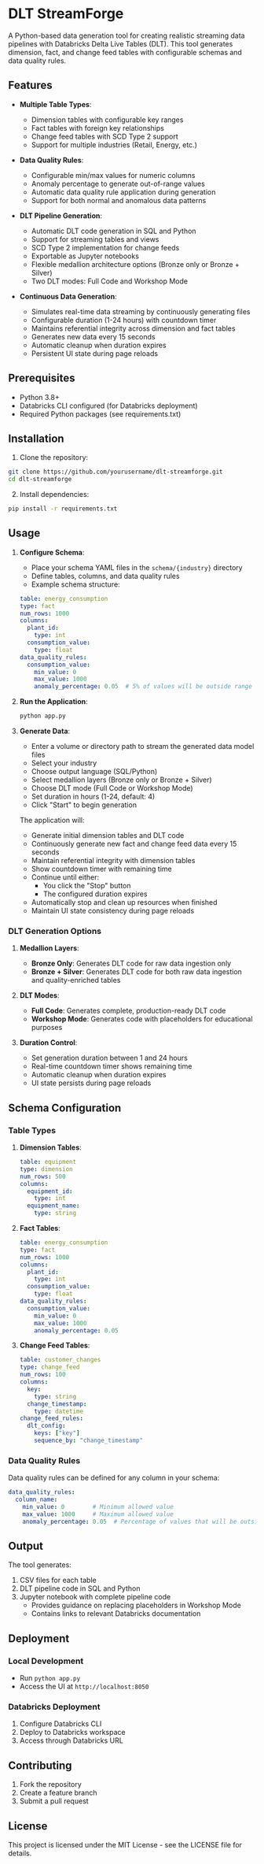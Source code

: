# DLT StreamForge

A Python-based data generation tool for creating realistic streaming data pipelines with Databricks Delta Live Tables (DLT). This tool generates dimension, fact, and change feed tables with configurable schemas and data quality rules.

## Features

- **Multiple Table Types**:
  - Dimension tables with configurable key ranges
  - Fact tables with foreign key relationships
  - Change feed tables with SCD Type 2 support
  - Support for multiple industries (Retail, Energy, etc.)

- **Data Quality Rules**:
  - Configurable min/max values for numeric columns
  - Anomaly percentage to generate out-of-range values
  - Automatic data quality rule application during generation
  - Support for both normal and anomalous data patterns

- **DLT Pipeline Generation**:
  - Automatic DLT code generation in SQL and Python
  - Support for streaming tables and views
  - SCD Type 2 implementation for change feeds
  - Exportable as Jupyter notebooks
  - Flexible medallion architecture options (Bronze only or Bronze + Silver)
  - Two DLT modes: Full Code and Workshop Mode

- **Continuous Data Generation**:
  - Simulates real-time data streaming by continuously generating files
  - Configurable duration (1-24 hours) with countdown timer
  - Maintains referential integrity across dimension and fact tables
  - Generates new data every 15 seconds
  - Automatic cleanup when duration expires
  - Persistent UI state during page reloads

## Prerequisites

- Python 3.8+
- Databricks CLI configured (for Databricks deployment)
- Required Python packages (see requirements.txt)

## Installation

1. Clone the repository:
```bash
git clone https://github.com/yourusername/dlt-streamforge.git
cd dlt-streamforge
```

2. Install dependencies:
```bash
pip install -r requirements.txt
```

## Usage

1. **Configure Schema**:
   - Place your schema YAML files in the `schema/{industry}` directory
   - Define tables, columns, and data quality rules
   - Example schema structure:
   ```yaml
   table: energy_consumption
   type: fact
   num_rows: 1000
   columns:
     plant_id:
       type: int
     consumption_value:
       type: float
   data_quality_rules:
     consumption_value:
       min_value: 0
       max_value: 1000
       anomaly_percentage: 0.05  # 5% of values will be outside range
   ```

2. **Run the Application**:
   ```bash
   python app.py
   ```

3. **Generate Data**:
   - Enter a volume or directory path to stream the generated data model files
   - Select your industry
   - Choose output language (SQL/Python)
   - Select medallion layers (Bronze only or Bronze + Silver)
   - Choose DLT mode (Full Code or Workshop Mode)
   - Set duration in hours (1-24, default: 4)
   - Click "Start" to begin generation

   The application will:
   - Generate initial dimension tables and DLT code
   - Continuously generate new fact and change feed data every 15 seconds
   - Maintain referential integrity with dimension tables
   - Show countdown timer with remaining time
   - Continue until either:
     * You click the "Stop" button
     * The configured duration expires
   - Automatically stop and clean up resources when finished
   - Maintain UI state consistency during page reloads

### DLT Generation Options

1. **Medallion Layers**:
   - **Bronze Only**: Generates DLT code for raw data ingestion only
   - **Bronze + Silver**: Generates DLT code for both raw data ingestion and quality-enriched tables

2. **DLT Modes**:
   - **Full Code**: Generates complete, production-ready DLT code
   - **Workshop Mode**: Generates code with placeholders for educational purposes

3. **Duration Control**:
   - Set generation duration between 1 and 24 hours
   - Real-time countdown timer shows remaining time
   - Automatic cleanup when duration expires
   - UI state persists during page reloads

## Schema Configuration

### Table Types

1. **Dimension Tables**:
   ```yaml
   table: equipment
   type: dimension
   num_rows: 500
   columns:
     equipment_id:
       type: int
     equipment_name:
       type: string
   ```

2. **Fact Tables**:
   ```yaml
   table: energy_consumption
   type: fact
   num_rows: 1000
   columns:
     plant_id:
       type: int
     consumption_value:
       type: float
   data_quality_rules:
     consumption_value:
       min_value: 0
       max_value: 1000
       anomaly_percentage: 0.05
   ```

3. **Change Feed Tables**:
   ```yaml
   table: customer_changes
   type: change_feed
   num_rows: 100
   columns:
     key:
       type: string
     change_timestamp:
       type: datetime
   change_feed_rules:
     dlt_config:
       keys: ["key"]
       sequence_by: "change_timestamp"
   ```

### Data Quality Rules

Data quality rules can be defined for any column in your schema:

```yaml
data_quality_rules:
  column_name:
    min_value: 0        # Minimum allowed value
    max_value: 1000     # Maximum allowed value
    anomaly_percentage: 0.05  # Percentage of values that will be outside range
```

## Output

The tool generates:
1. CSV files for each table
2. DLT pipeline code in SQL and Python
3. Jupyter notebook with complete pipeline code
   - Provides guidance on replacing placeholders in Workshop Mode
   - Contains links to relevant Databricks documentation

## Deployment

### Local Development
- Run `python app.py`
- Access the UI at `http://localhost:8050`

### Databricks Deployment
1. Configure Databricks CLI
2. Deploy to Databricks workspace
3. Access through Databricks URL

## Contributing

1. Fork the repository
2. Create a feature branch
3. Submit a pull request

## License

This project is licensed under the MIT License - see the LICENSE file for details.
